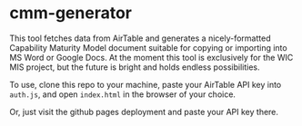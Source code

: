 # cmm-generator

This tool fetches data from AirTable and generates a nicely-formatted Capability Maturity Model document suitable for copying or importing into MS Word or Google Docs. At the moment this tool is exclusively for the WIC MIS project, but the future is bright and holds endless possibilities.

To use, clone this repo to your machine, paste your AirTable API key into ```auth.js```, and open ```index.html``` in the browser of your choice.

Or, just visit the github pages deployment and paste your API key there.